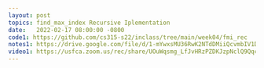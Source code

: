 ```yaml
---
layout: post
topics: find_max_index Recursive Iplementation
date:   2022-02-17 08:00:00 -0800
code1: https://github.com/cs315-s22/inclass/tree/main/week04/fmi_rec
notes1: https://drive.google.com/file/d/1-mYwxsMU36RwK2NTdDMiiQcvmbIV1Deo/view?usp=sharing
video1: https://usfca.zoom.us/rec/share/UOuWqsmg_LfJvHRzPZDKJzpNclQ9QqcA8H2NIHSdyB64cUmMPYftUAi_bKCU-eSo.2yqY-xCcV_FhQdYR
---
```

